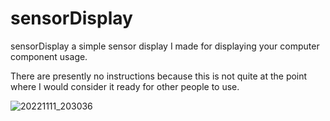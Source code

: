 # sensorDisplay
sensorDisplay a simple sensor display I made for displaying your computer component usage.

There are presently no instructions because this is not quite at the point where I would consider it ready for other people to use.

![20221111_203036](https://user-images.githubusercontent.com/66819523/201289687-f78ecff1-d936-422c-bfa9-5180658b42f0.jpg)
